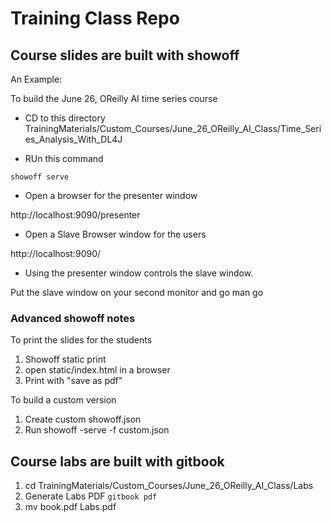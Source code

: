 # Training Class Repo

## Course slides are built with showoff

An Example: 

To build the June 26, OReilly AI time series course

* CD to this directory
TrainingMaterials/Custom_Courses/June_26_OReilly_AI_Class/Time_Series_Analysis_With_DL4J

* RUn this command

```showoff serve```





* Open a browser for the presenter window

http://localhost:9090/presenter

* Open a Slave Browser window for the users

http://localhost:9090/

* Using the presenter window controls the slave window.

Put the slave window on your second monitor and go man go

### Advanced showoff notes

To print the slides for the students

1. Showoff static print 
2. open static/index.html in a browser
3. Print with "save as pdf"

To build a custom version

1. Create custom showoff.json
2. Run showoff -serve -f custom.json


## Course labs are built with gitbook

1. cd TrainingMaterials/Custom_Courses/June_26_OReilly_AI_Class/Labs
2. Generate Labs PDF ``` gitbook pdf ```
3. mv book.pdf Labs.pdf
